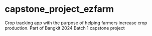 # capstone_project_ezfarm
Crop tracking app with the purpose of helping farmers increase crop production. Part of Bangkit 2024 Batch 1 capstone project
